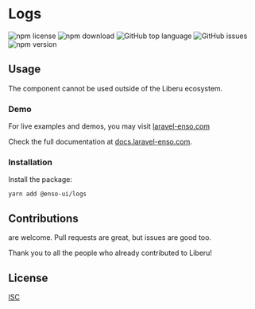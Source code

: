 # Logs

![npm license](https://img.shields.io/npm/l/@enso-ui/logs.svg) 
![npm download](https://img.shields.io/npm/dm/@enso-ui/logs.svg) 
![GitHub top language](https://img.shields.io/github/languages/top/enso-ui/logs.svg) 
![GitHub issues](https://img.shields.io/github/issues/enso-ui/logs.svg) 
![npm version](https://img.shields.io/npm/v/@enso-ui/logs.svg) 

## Usage
The component cannot be used outside of the Liberu ecosystem.

### Demo

For live examples and demos, you may visit [laravel-enso.com](https://www.laravel-enso.com)

Check the full documentation at  [docs.laravel-enso.com](https://docs.laravel-enso.com).

### Installation

Install the package:
```
yarn add @enso-ui/logs
```

## Contributions

are welcome. Pull requests are great, but issues are good too.

Thank you to all the people who already contributed to Liberu!

## License

[ISC](https://opensource.org/licenses/ISC)
